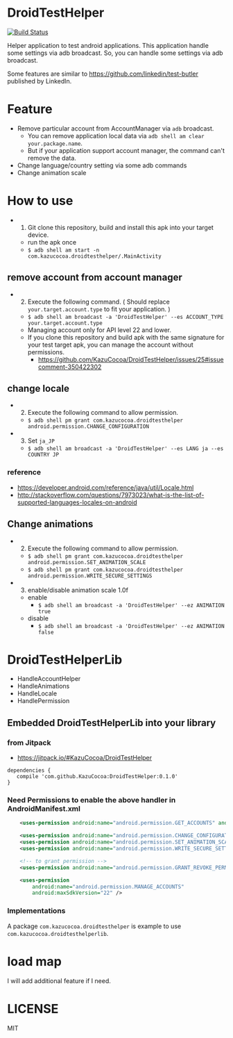 # DroidTestHelper

[![Build Status](https://www.bitrise.io/app/6841fdd15c749475.svg?token=q73f-gNh1bFHCjbSgn9h-A&branch=master)](https://www.bitrise.io/app/6841fdd15c749475)

Helper application to test android applications. This application handle some settings via adb broadcast.
So, you can handle some settings via adb broadcast.

Some features are similar to https://github.com/linkedin/test-butler published by LinkedIn.

# Feature

- Remove particular account from AccountManager via `adb` broadcast.
    - You can remove application local data via `adb shell am clear your.package.name`.
    - But if your application support account manager, the command can't remove the data.
- Change language/country setting via some adb commands
- Change animation scale

# How to use

- 1. Git clone this repository, build and install this apk into your target device.
    - run the apk once
    - `$ adb shell am start -n com.kazucocoa.droidtesthelper/.MainActivity`

## remove account from account manager

- 2. Execute the following command. ( Should replace `your.target.account.type` to fit your application. )
    - `$ adb shell am broadcast -a 'DroidTestHelper' --es ACCOUNT_TYPE your.target.account.type`
    - Managing account only for API level 22 and lower.
    - If you clone this repository and build apk with the same signature for your test target apk, you can manage the account without permissions.
        - https://github.com/KazuCocoa/DroidTestHelper/issues/25#issuecomment-350422302

## change locale

- 2. Execute the following command to allow permission.
    - ```$ adb shell pm grant com.kazucocoa.droidtesthelper android.permission.CHANGE_CONFIGURATION```
- 3. Set `ja_JP`
    - ```$ adb shell am broadcast -a 'DroidTestHelper' --es LANG ja --es COUNTRY JP```

### reference
- https://developer.android.com/reference/java/util/Locale.html
- http://stackoverflow.com/questions/7973023/what-is-the-list-of-supported-languages-locales-on-android

## Change animations

- 2. Execute the following command to allow permission.
    - ```$ adb shell pm grant com.kazucocoa.droidtesthelper android.permission.SET_ANIMATION_SCALE```
    - ```$ adb shell pm grant com.kazucocoa.droidtesthelper android.permission.WRITE_SECURE_SETTINGS```
- 3. enable/disable animation scale 1.0f
    - enable
        - ```$ adb shell am broadcast -a 'DroidTestHelper' --ez ANIMATION true```
    - disable
        - ```$ adb shell am broadcast -a 'DroidTestHelper' --ez ANIMATION false```

# DroidTestHelperLib

- HandleAccountHelper
- HandleAnimations
- HandleLocale
- HandlePermission

## Embedded DroidTestHelperLib into your library
### from Jitpack
- https://jitpack.io/#KazuCocoa/DroidTestHelper
 ```
dependencies {
    compile 'com.github.KazuCocoa:DroidTestHelper:0.1.0'
}
```

### Need Permissions to enable the above handler in AndroidManifest.xml

```xml
    <uses-permission android:name="android.permission.GET_ACCOUNTS" android:maxSdkVersion="22"/>

    <uses-permission android:name="android.permission.CHANGE_CONFIGURATION"/>
    <uses-permission android:name="android.permission.SET_ANIMATION_SCALE"/>
    <uses-permission android:name="android.permission.WRITE_SECURE_SETTINGS"/>

    <!-- to grant permission -->
    <uses-permission android:name="android.permission.GRANT_REVOKE_PERMISSIONS"/>

    <uses-permission
        android:name="android.permission.MANAGE_ACCOUNTS"
        android:maxSdkVersion="22" />
```

### Implementations

A package `com.kazucocoa.droidtesthelper` is example to use `com.kazucocoa.droidtesthelperlib`.

# load map

I will add additional feature if I need.

# LICENSE

MIT
